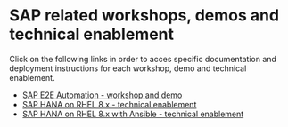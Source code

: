 <!-- ![rh-main](img/Logo-RedHat-D-Color-RGB.png) | ![sap-main](img/SAP_logo.png) -->

# SAP related workshops, demos and technical enablement

Click on the following links in order to acces specific documentation and deployment instructions for each workshop, demo and technical enablement.

- [SAP E2E Automation - workshop and demo](sap-e2e-ansible/README.md)
- [SAP HANA on RHEL 8.x - technical enablement](sap-hana-rhel8/README.md)
- [SAP HANA on RHEL 8.x with Ansible - technical enablement](sap-hana-rhel8-ansible/README.md)
